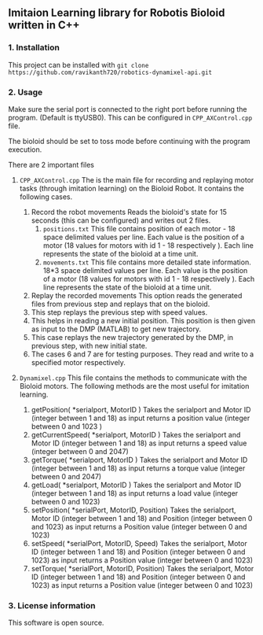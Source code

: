 ## Imitaion Learning library for Robotis Bioloid written in C++
### 1. Installation

   This project can be installed with `git clone https://github.com/ravikanth720/robotics-dynamixel-api.git`

### 2. Usage

   Make sure the serial port is connected to the right port before running the program. (Default is ttyUSB0). This can be configured in `CPP_AXControl.cpp` file.

   The bioloid should be set to toss mode before continuing with the program execution.

   There are 2 important files
   1. `CPP_AXControl.cpp`
      The is the main file for recording and replaying motor tasks (through imitation learning) on the Bioloid Robot. It contains the following cases.
      1. Record the robot movements
         Reads the bioloid's state for 15 seconds (this can be configured) and writes out 2 files.
         1. `positions.txt`
            This file contains position of each motor - 18 space delimited values per line. Each value is the position of a motor (18 values for motors with id 1 - 18 respectively ). Each line represents the state of the bioloid at a time unit.
          2. `movements.txt`
             This file contains more detailed state information. 18*3 space delimited values per line. Each value is the position of a motor (18 values for motors with id 1 - 18 respectively ). Each line represents the state of the bioloid at a time unit.
      2. Replay the recorded movements
        This option reads the generated files from previous step and replays that on the bioloid.
      3. This step replays the previous step with speed values.
      4. This helps in reading a new initial position. This position is then given as input to the DMP (MATLAB) to get new trajectory.
      5. This case replays the new trajectory generated by the DMP, in previous step, with new initial state.
      6. The cases 6 and 7 are for testing purposes. They read and write to a specified motor respectively.

   2. `Dynamixel.cpp`
      This file contains the methods to communicate with the Bioloid motors. The following methods are the most useful for imitation learning.
      1. getPosition( \*serialport, MotorID )
         Takes the serialport and Motor ID (integer between 1 and 18) as input
         returns a position value (integer between 0 and 1023 )
      2. getCurrentSpeed( \*serialport, MotorID )
         Takes the serialport and Motor ID (integer between 1 and 18) as input
         returns a speed value (integer between 0 and 2047)
      3. getTorque( \*serialport, MotorID )
        Takes the serialport and Motor ID (integer between 1 and 18) as input
        returns a torque value (integer between 0 and 2047)
      4. getLoad( \*serialport, MotorID )
        Takes the serialport and Motor ID (integer between 1 and 18) as input
        returns a load value (integer between 0 and 1023)
      5. setPosition( \*serialPort, MotorID, Position)
        Takes the serialport, Motor ID (integer between 1 and 18) and Position (integer between 0 and 1023) as input
        returns a Position value (integer between 0 and 1023)
      6. setSpeed( \*serialPort, MotorID, Speed)
        Takes the serialport, Motor ID (integer between 1 and 18) and Position (integer between 0 and 1023) as input
        returns a Position value (integer between 0 and 1023)
      7. setTorque( \*serialPort, MotorID, Position)
        Takes the serialport, Motor ID (integer between 1 and 18) and Position (integer between 0 and 1023) as input
        returns a Position value (integer between 0 and 1023)
### 3. License information
   This software is open source.
